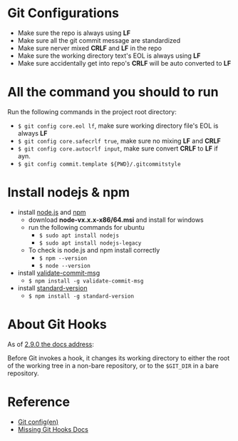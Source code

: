 # Git Configurations
- Make sure the repo is always using **LF**
- Make sure all the git commit message are standardized
- Make sure nerver mixed **CRLF** and **LF** in the repo
- Make sure the working directory text's EOL is always using **LF**
- Make sure accidentally get into repo's **CRLF** will be auto converted to **LF**

# All the command you should to run
Run the following commands in the project root directory:
  - `$ git config core.eol lf`, make sure working directory file's EOL is always **LF**
  - `$ git config core.safecrlf true`, make sure no mixing **LF** and **CRLF**
  - `$ git config core.autocrlf input`, make sure convert **CRLF** to **LF** if ayn.
  - `$ git config commit.template ${PWD}/.gitcommitstyle`

# Install nodejs & npm

[node_js_url]: https://nodejs.org/en/
[node_js_npm_url]: https://www.npmjs.com/
[validate_commit_msg_url]: https://github.com/conventional-changelog/validate-commit-msg
[standard_version_url]: https://github.com/conventional-changelog/standard-version

- install [node.js][node_js_url] and [npm][node_js_npm_url]
  - download **node-vx.x.x-x86/64.msi** and install for windows
  - run the following commands for ubuntu
    - `$ sudo apt install nodejs`
    - `$ sudo apt install nodejs-legacy`
  - To check is node.js and npm install correctly
    - `$ npm --version`
    - `$ node --version`
- install [validate-commit-msg][validate_commit_msg_url]
  - `$ npm install -g validate-commit-msg`
- install [standard-version][standard_version_url]
  - `$ npm install -g standard-version`

# About Git Hooks
As of [2.9.0 the docs address][git_scm_docs_githooks_url]:

Before Git invokes a hook, it changes its working directory to either the root of the working tree
in a non-bare repository, or to the `$GIT_DIR` in a bare repository.

[git_scm_docs_githooks_url]: https://git-scm.com/docs/githooks/2.9.0

# Reference
- [Git config(en)][git_config_url]
- [Missing Git Hooks Docs][missing_git_hooks_docs_url]

[git_config_url]: https://git-scm.com/docs/git-config
[missing_git_hooks_docs_url]: https://longair.net/blog/2011/04/09/missing-git-hooks-documentation

